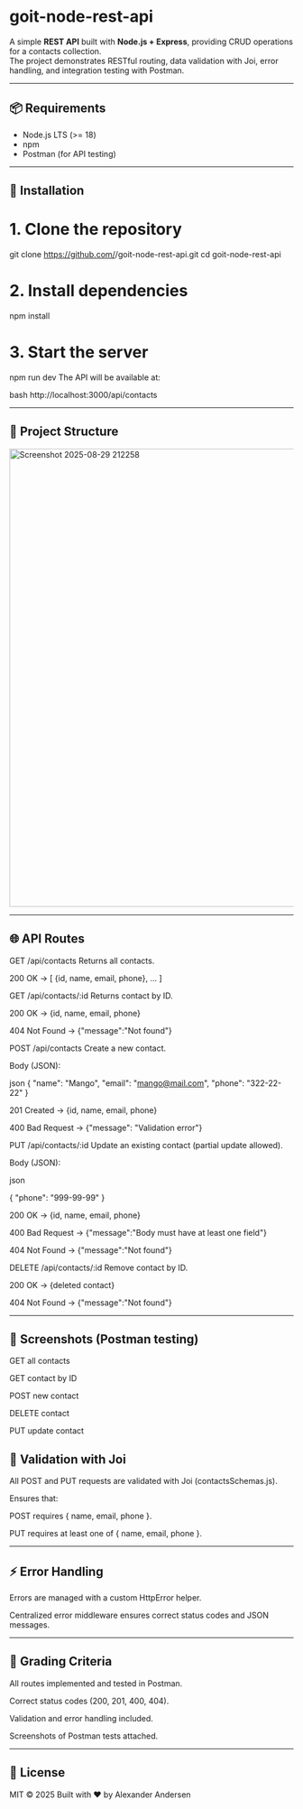 # goit-node-rest-api

A simple **REST API** built with **Node.js + Express**, providing CRUD operations for a contacts collection.  
The project demonstrates RESTful routing, data validation with Joi, error handling, and integration testing with Postman.  

---

## 📦 Requirements
- Node.js LTS (>= 18)
- npm
- Postman (for API testing)

---

## 🚀 Installation


# 1. Clone the repository
git clone https://github.com/<your-username>/goit-node-rest-api.git
cd goit-node-rest-api

# 2. Install dependencies
npm install

# 3. Start the server
npm run dev
The API will be available at:

bash
http://localhost:3000/api/contacts


---


## 📂 Project Structure

<img width="1367" height="812" alt="Screenshot 2025-08-29 212258" src="https://github.com/user-attachments/assets/baab7742-acab-4441-9742-b4d05bd55366" />



---


## 🌐 API Routes
GET /api/contacts
Returns all contacts.

200 OK → [ {id, name, email, phone}, ... ]

GET /api/contacts/:id
Returns contact by ID.

200 OK → {id, name, email, phone}

404 Not Found → {"message":"Not found"}

POST /api/contacts
Create a new contact.

Body (JSON):



json
{
  "name": "Mango",
  "email": "mango@mail.com",
  "phone": "322-22-22"
}


201 Created → {id, name, email, phone}

400 Bad Request → {"message": "Validation error"}

PUT /api/contacts/:id
Update an existing contact (partial update allowed).

Body (JSON):

json

{
  "phone": "999-99-99"
}


200 OK → {id, name, email, phone}

400 Bad Request → {"message":"Body must have at least one field"}

404 Not Found → {"message":"Not found"}

DELETE /api/contacts/:id
Remove contact by ID.

200 OK → {deleted contact}

404 Not Found → {"message":"Not found"}



---


## 📸 Screenshots (Postman testing)
GET all contacts

GET contact by ID

POST new contact

DELETE contact

PUT update contact




## 📡 Validation with Joi
All POST and PUT requests are validated with Joi (contactsSchemas.js).

Ensures that:

POST requires { name, email, phone }.

PUT requires at least one of { name, email, phone }.


---


## ⚡ Error Handling
Errors are managed with a custom HttpError helper.

Centralized error middleware ensures correct status codes and JSON messages.


---


## 📖 Grading Criteria
All routes implemented and tested in Postman.

Correct status codes (200, 201, 400, 404).

Validation and error handling included.

Screenshots of Postman tests attached.




---


## 📝 License
MIT © 2025
Built with ❤️ by Alexander Andersen
